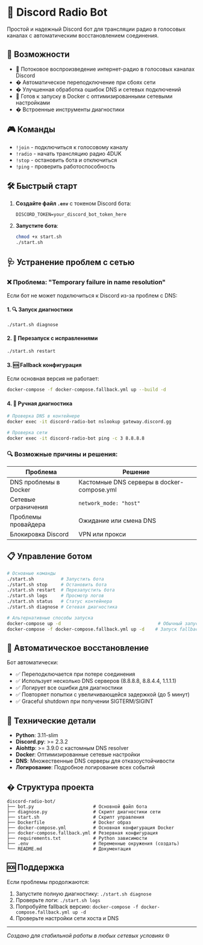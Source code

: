 # 🎵 Discord Radio Bot

Простой и надежный Discord бот для трансляции радио в голосовых каналах с автоматическим восстановлением соединения.

## 🚀 Возможности

- 📡 Потоковое воспроизведение интернет-радио в голосовых каналах Discord
- � Автоматическое переподключение при сбоях сети
- �️ Улучшенная обработка ошибок DNS и сетевых подключений
- 🐳 Готов к запуску в Docker с оптимизированными сетевыми настройками
- � Встроенные инструменты диагностики

## 🎮 Команды

- `!join` - подключиться к голосовому каналу
- `!radio` - начать трансляцию радио 4DUK
- `!stop` - остановить бота и отключиться
- `!ping` - проверить работоспособность

## 🛠️ Быстрый старт

1. **Создайте файл `.env`** с токеном Discord бота:
   ```env
   DISCORD_TOKEN=your_discord_bot_token_here
   ```

2. **Запустите бота**:
   ```bash
   chmod +x start.sh
   ./start.sh
   ```

## 🩺 Устранение проблем с сетью

### ❌ Проблема: "Temporary failure in name resolution"

Если бот не может подключиться к Discord из-за проблем с DNS:

#### 1. 🔍 Запуск диагностики
```bash
./start.sh diagnose
```

#### 2. 🔄 Перезапуск с исправлениями
```bash
./start.sh restart
```

#### 3. 🆘 Fallback конфигурация
Если основная версия не работает:
```bash
docker-compose -f docker-compose.fallback.yml up --build -d
```

#### 4. 🔧 Ручная диагностика
```bash
# Проверка DNS в контейнере
docker exec -it discord-radio-bot nslookup gateway.discord.gg

# Проверка сети
docker exec -it discord-radio-bot ping -c 3 8.8.8.8
```

### 🔍 Возможные причины и решения:

| Проблема | Решение |
|----------|---------|
| DNS проблемы в Docker | Кастомные DNS серверы в docker-compose.yml |
| Сетевые ограничения | `network_mode: "host"` |
| Проблемы провайдера | Ожидание или смена DNS |
| Блокировка Discord | VPN или прокси |

## 📋 Управление ботом

```bash
# Основные команды
./start.sh          # Запустить бота
./start.sh stop     # Остановить бота
./start.sh restart  # Перезапустить бота
./start.sh logs     # Просмотр логов
./start.sh status   # Статус контейнера
./start.sh diagnose # Сетевая диагностика

# Альтернативные способы запуска
docker-compose up -d                                    # Обычный запуск
docker-compose -f docker-compose.fallback.yml up -d    # Запуск fallback версии
```

## 🔄 Автоматическое восстановление

Бот автоматически:
- ✅ Переподключается при потере соединения
- ✅ Использует несколько DNS серверов (8.8.8.8, 8.8.4.4, 1.1.1.1)
- ✅ Логирует все ошибки для диагностики
- ✅ Повторяет попытки с увеличивающейся задержкой (до 5 минут)
- ✅ Graceful shutdown при получении SIGTERM/SIGINT

## 🔧 Технические детали

- **Python**: 3.11-slim
- **Discord.py**: >= 2.3.2
- **Aiohttp**: >= 3.9.0 с кастомным DNS resolver
- **Docker**: Оптимизированные сетевые настройки
- **DNS**: Множественные DNS серверы для отказоустойчивости
- **Логирование**: Подробное логирование всех событий

## � Структура проекта

```
discord-radio-bot/
├── bot.py                      # Основной файл бота
├── diagnose.py                 # Скрипт диагностики сети
├── start.sh                    # Скрипт управления
├── Dockerfile                  # Docker образ
├── docker-compose.yml          # Основная конфигурация Docker
├── docker-compose.fallback.yml # Резервная конфигурация
├── requirements.txt            # Python зависимости
├── .env                        # Переменные окружения (создать)
└── README.md                   # Документация
```

## 🆘 Поддержка

Если проблемы продолжаются:

1. Запустите полную диагностику: `./start.sh diagnose`
2. Проверьте логи: `./start.sh logs`
3. Попробуйте fallback версию: `docker-compose -f docker-compose.fallback.yml up -d`
4. Проверьте настройки сети хоста и DNS

---

*Создано для стабильной работы в любых сетевых условиях* 🌐
